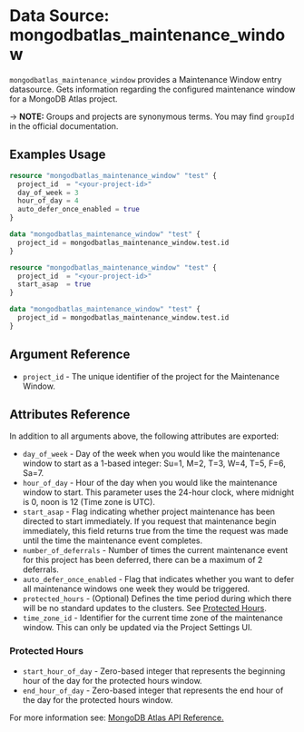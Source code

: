 # Data Source: mongodbatlas_maintenance_window

`mongodbatlas_maintenance_window` provides a Maintenance Window entry datasource. Gets information regarding the configured maintenance window for a MongoDB Atlas project.

-> **NOTE:** Groups and projects are synonymous terms. You may find `groupId` in the official documentation.

## Examples Usage

```terraform
resource "mongodbatlas_maintenance_window" "test" {
  project_id  = "<your-project-id>"
  day_of_week = 3
  hour_of_day = 4
  auto_defer_once_enabled = true
}

data "mongodbatlas_maintenance_window" "test" {
  project_id = mongodbatlas_maintenance_window.test.id
}
```


```terraform
resource "mongodbatlas_maintenance_window" "test" {
  project_id  = "<your-project-id>"
  start_asap  = true 
}

data "mongodbatlas_maintenance_window" "test" {
  project_id = mongodbatlas_maintenance_window.test.id
}
```

## Argument Reference

* `project_id` - The unique identifier of the project for the Maintenance Window.

## Attributes Reference

In addition to all arguments above, the following attributes are exported:

* `day_of_week` - Day of the week when you would like the maintenance window to start as a 1-based integer: Su=1, M=2, T=3, W=4, T=5, F=6, Sa=7.
* `hour_of_day` - Hour of the day when you would like the maintenance window to start. This parameter uses the 24-hour clock, where midnight is 0, noon is 12  (Time zone is UTC).
* `start_asap` - Flag indicating whether project maintenance has been directed to start immediately. If you request that maintenance begin immediately, this field returns true from the time the request was made until the time the maintenance event completes.
* `number_of_deferrals` - Number of times the current maintenance event for this project has been deferred, there can be a maximum of 2 deferrals.
* `auto_defer_once_enabled` - Flag that indicates whether you want to defer all maintenance windows one week they would be triggered.
* `protected_hours` - (Optional) Defines the time period during which there will be no standard updates to the clusters. See [Protected Hours](#protected-hours).
* `time_zone_id` - Identifier for the current time zone of the maintenance window. This can only be updated via the Project Settings UI.

### Protected Hours
* `start_hour_of_day` - Zero-based integer that represents the beginning hour of the day for the protected hours window.
* `end_hour_of_day` - Zero-based integer that represents the end hour of the day for the protected hours window.


For more information see: [MongoDB Atlas API Reference.](https://docs.atlas.mongodb.com/reference/api/maintenance-windows/)